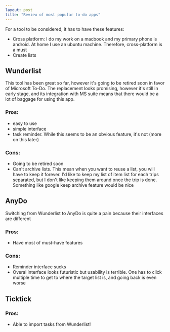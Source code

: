 ```yaml
---
layout: post
title: "Review of most popular to-do apps"
---
```


For a tool to be considered, it has to have these features: 
- Cross platform: I do my work on a macbook and my primary phone is android. At home I use an ubuntu machine. Therefore, cross-platform is a must
- Create lists

## Wunderlist

This tool has been great so far, however it's going to be retired soon in favor of Microsoft To-Do. The replacement looks promising, however it's still in early stage, and its integration with MS suite means that there would be a lot of baggage for using this app. 

### Pros:

- easy to use
- simple interface
- task reminder. While this seems to be an obvious feature, it's not (more on this later)

### Cons:

- Going to be retired soon
- Can't archive lists. This mean when you want to reuse a list, you will have to keep it forever. I'd like to keep my list of item list for each trips separated, but I don't like keeping them around once the trip is done. Something like google keep archive feature would be nice

## AnyDo

Switching from Wunderlist to AnyDo is quite a pain because their interfaces are different

### Pros:

- Have most of must-have features

### Cons:

- Reminder interface sucks
- Overal interface looks futuristic but usability is terrible. One has to click multiple time to get to where the target list is, and going back is even worse

## Ticktick

### Pros:

- Able to import tasks from Wunderlist!
